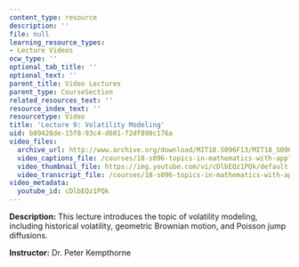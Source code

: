 ```yaml
---
content_type: resource
description: ''
file: null
learning_resource_types:
- Lecture Videos
ocw_type: ''
optional_tab_title: ''
optional_text: ''
parent_title: Video Lectures
parent_type: CourseSection
related_resources_text: ''
resource_index_text: ''
resourcetype: Video
title: 'Lecture 9: Volatility Modeling'
uid: b89428de-15f8-93c4-d601-f2df898c176a
video_files:
  archive_url: http://www.archive.org/download/MIT18.S096F13/MIT18_S096F13_lec09_300k.mp4
  video_captions_file: /courses/18-s096-topics-in-mathematics-with-applications-in-finance-fall-2013/d7645769a85a58e8ad6abad6f738a241_cDlbEQz1PQk.vtt
  video_thumbnail_file: https://img.youtube.com/vi/cDlbEQz1PQk/default.jpg
  video_transcript_file: /courses/18-s096-topics-in-mathematics-with-applications-in-finance-fall-2013/5e4e8c06897e499619395add54b3062f_cDlbEQz1PQk.pdf
video_metadata:
  youtube_id: cDlbEQz1PQk
---
```


**Description:** This lecture introduces the topic of volatility modeling, including historical volatility, geometric Brownian motion, and Poisson jump diffusions.

**Instructor:** Dr. Peter Kempthorne